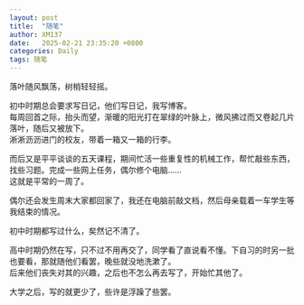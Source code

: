 ```yaml
---
layout: post
title:  "随笔"
author: XM137
date:   2025-02-21 23:35:20 +0800
categories: Daily
tags: 随笔
---
```


落叶随风飘荡，树梢轻轻摇。

初中时期总会要求写日记，他们写日记，我写博客。 <br>
每周回首之际，抬头而望，渐暖的阳光打在翠绿的叶脉上，微风拂过而又卷起几片落叶，随后又被放下。 <br>
淅淅沥沥进门的校友，带着一箱又一箱的行李。

而后又是平平谈谈的五天课程，期间忙活一些重复性的机械工作，帮忙敲些东西，找些习题。完成一些网上任务，偶尔修个电脑...... <br>
这就是平常的一周了。

偶尔还会发生周末大家都回家了，我还在电脑前敲文档，然后母亲载着一车学生等我结束的情况。

初中时期都写过什么，矣然记不清了。

高中时期仍然在写，只不过不用再交了，同学看了直说看不懂。下自习的时另一批也要看，那就随他们看罢，晚些就没地洗漱了。 <br>
后来他们丧失对其的兴趣，之后也不怎么再去写了，开始忙其他了。

大学之后，写的就更少了，些许是浮躁了些罢。